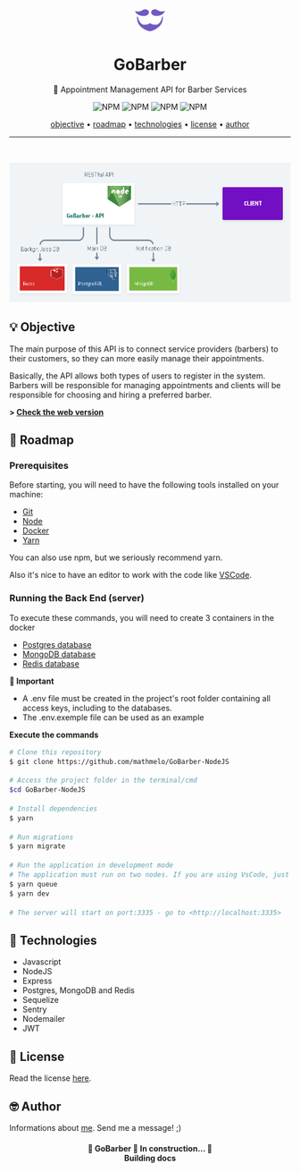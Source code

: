 <div align="center">
    <img src="./.github/logo-purple.svg" height="40"/>
  <h1>GoBarber</h1>
</div>
<p align="center">🚀 Appointment Management API for Barber Services</p>
<p align="center">
  <img alt="NPM" src="https://img.shields.io/github/license/mathmelo/GoBarber-NodeJS">
  <img alt="NPM" src="https://img.shields.io/github/issues/mathmelo/GoBarber-NodeJS">
  <img alt="NPM" src="https://img.shields.io/github/forks/mathmelo/GoBarber-NodeJS">
  <img alt="NPM" src="https://img.shields.io/github/stars/mathmelo/GoBarber-NodeJS">
</p>

<div align="center">
 <a href="#-objective">objective</a> •
 <a href="#-roadmap">roadmap</a> • 
 <a href="#-technologies">technologies</a> • 
 <a href="#-licence">license</a> • 
 <a href="#-author">author</a>
</div>

---
</br>
<p align="center" >
  <img src="./.github/GoBarberAPI.png" height="250" margin-top="400">
</p>

## 💡 Objective
<p>The main purpose of this API is to connect service providers (barbers) to their customers, so they can more easily manage their appointments.</p>
<p>Basically, the API allows both types of users to register in the system. Barbers will be responsible for managing appointments and clients will be responsible for choosing and hiring a preferred barber. </p>

**> [Check the web version](https://github.com/mathmelo/GoBarber-React)**

## 🎌 Roadmap

### Prerequisites
Before starting, you will need to have the following tools installed on your machine:
<ul>
  <li><a href="https://git-scm.com">Git</a></li>
  <li><a href="https://nodejs.org/en/">Node</a></li>
  <li><a href="https://docs.docker.com/engine/install/">Docker</a></li>
  <li><a href="https://yarnpkg.com/getting-started/install">Yarn</a></li>
</ul>

You can also use npm, but we seriously recommend yarn.

Also it's nice to have an editor to work with the code like [VSCode](https://code.visualstudio.com/).

### Running the Back End (server)

To execute these commands, you will need to create 3 containers in the docker
- [Postgres database](https://hub.docker.com/_/postgres)
- [MongoDB database](https://hub.docker.com/_/mongo)
- [Redis database](https://hub.docker.com/_/redis)

**🚫 Important**
- A .env file must be created in the project's root folder containing all access keys, including  to the databases.
- The .env.exemple file can be used as an example

**Execute the commands**

```bash
# Clone this repository
$ git clone https://github.com/mathmelo/GoBarber-NodeJS

# Access the project folder in the terminal/cmd
$cd GoBarber-NodeJS

# Install dependencies
$ yarn

# Run migrations
$ yarn migrate

# Run the application in development mode
# The application must run on two nodes. If you are using VsCode, just open a terminal for each of these commands
$ yarn queue
$ yarn dev

# The server will start on port:3335 - go to <http://localhost:3335>
```

## 💜 Technologies
- Javascript
- NodeJS
- Express
- Postgres, MongoDB and Redis
- Sequelize
- Sentry
- Nodemailer
- JWT

## 📕 License

Read the license [here](https://github.com/mathmelo/GoBarber-NodeJS/blob/main/LICENSE).

## 🤓 Author

Informations about [me](https://github.com/mathmelo).
Send me a message! ;)

<h4 align="center"> 
	🚧  GoBarber 🚀 In construction...  🚧</br>
  <strong>Building docs</strong>
</h4>
